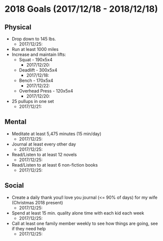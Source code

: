 # 2018 Goals (2017/12/18 - 2018/12/18)
## Physical
* Drop down to 145 lbs.
  * 2017/12/25:  
* Run at least 1000 miles
* Increase and maintain lifts:
  * Squat - 190x5x4
    * 2017/12/20: 
  * Deadlift - 300x5x4
    * 2017/12/18:
  * Bench - 170x5x4
    * 2017/12/22:
  * Overhead Press - 120x5x4
    * 2017/12/20:
* 25 pullups in one set
  * 2017/12/21: 

## Mental
* Meditate at least 5,475 minutes (15 min/day)
  * 2017/12/25:
* Journal at least every other day
  * 2017/12/25:
* Read/Listen to at least 12 novels
  * 2017/12/25:
* Read/Listen to at least 6 non-fiction books
  * 2017/12/25:

## Social
* Create a daily thank you/I love you journal (<= 90% of days) for my wife (Christmas 2018 present)
  * 2017/12/25:
* Spend at least 15 min. quality alone time with each kid each week
  * 2017/12/25: 
* Call at least one family member weekly to see how things are going, see if they need help
  * 2017/12/25: